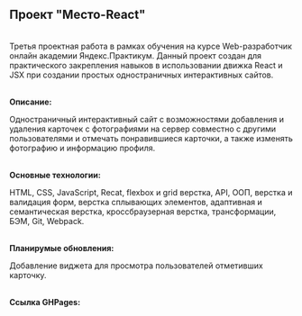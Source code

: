 <h2>Проект "Место-React"</h2>

<br>Третья проектная работа в рамках обучения на курсе Web-разработчик онлайн академии Яндекс.Практикум. Данный проект создан для практического закрепления навыков в использовании движка React и JSX при создании простых одностраничных интерактивных сайтов.

<br><strong>Описание:</strong> <p>Одностраничный интерактивный сайт с возможностями добавления и удаления карточек с фотографиями на сервер совместно с другими пользователями и отмечать понравившиеся карточки, а также изменять фотографию и информацию профиля.</p>

<br><strong>Основные технологии:</strong> <p>HTML, CSS, JavaScript, Recat, flexbox и grid верстка, API, ООП, верстка и валидация форм, верстка сплывающих элементов, адаптивная и семантическая верстка, кроссбраузерная верстка, трансформации, БЭМ, Git, Webpack.</p>

<br><strong>Планирумые обновления:</strong> <p>Добавление виджета для просмотра пользователей отметивших карточку.</p>

<br><strong>Ссылка GHPages:</strong>